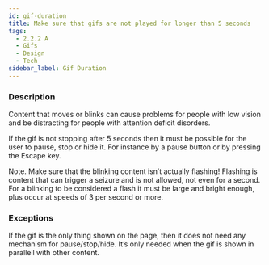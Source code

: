 ```yaml
---
id: gif-duration
title: Make sure that gifs are not played for longer than 5 seconds
tags:
  - 2.2.2 A
  - Gifs
  - Design
  - Tech
sidebar_label: Gif Duration
---
```


### Description

Content that moves or blinks can cause problems for people with low vision and be distracting for people with attention deficit disorders. 

If the gif is not stopping after 5 seconds then it must be possible for the user to pause, stop or hide it. For instance by a pause button or by pressing the Escape key.

Note. Make sure that the blinking content isn’t actually flashing! Flashing is content that can trigger a seizure and is not allowed, not even for a second. For a blinking to be considered a flash it must be large and bright enough, plus occur at speeds of 3 per second or more. 

### Exceptions

If the gif is the only thing shown on the page, then it does not need any mechanism for pause/stop/hide. It’s only needed when the gif is shown in parallell with other content.
